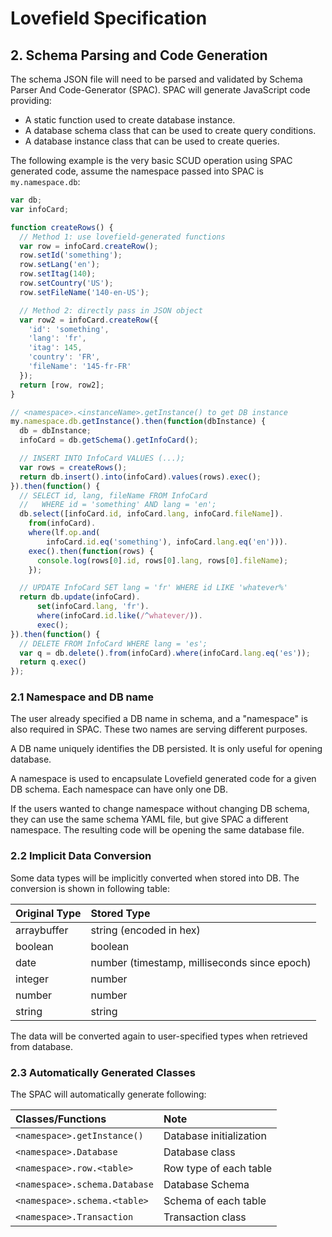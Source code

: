 # Lovefield Specification

## 2. Schema Parsing and Code Generation

The schema JSON file will need to be parsed and validated by Schema Parser And
Code-Generator (SPAC). SPAC will generate JavaScript code providing:

* A static function used to create database instance.
* A database schema class that can be used to create query conditions.
* A database instance class that can be used to create queries.

The following example is the very basic SCUD operation using SPAC generated
code, assume the namespace passed into SPAC is `my.namespace.db`:

```js
var db;
var infoCard;

function createRows() {
  // Method 1: use lovefield-generated functions
  var row = infoCard.createRow();
  row.setId('something');
  row.setLang('en');
  row.setItag(140);
  row.setCountry('US');
  row.setFileName('140-en-US');

  // Method 2: directly pass in JSON object
  var row2 = infoCard.createRow({
    'id': 'something',
    'lang': 'fr',
    'itag': 145,
    'country': 'FR',
    'fileName': '145-fr-FR'
  });
  return [row, row2];
}

// <namespace>.<instanceName>.getInstance() to get DB instance
my.namespace.db.getInstance().then(function(dbInstance) {
  db = dbInstance;
  infoCard = db.getSchema().getInfoCard();

  // INSERT INTO InfoCard VALUES (...);
  var rows = createRows();
  return db.insert().into(infoCard).values(rows).exec();
}).then(function() {
  // SELECT id, lang, fileName FROM InfoCard
  //   WHERE id = 'something' AND lang = 'en';
  db.select([infoCard.id, infoCard.lang, infoCard.fileName]).
    from(infoCard).
    where(lf.op.and(
        infoCard.id.eq('something'), infoCard.lang.eq('en'))).
    exec().then(function(rows) {
      console.log(rows[0].id, rows[0].lang, rows[0].fileName);
    });

  // UPDATE InfoCard SET lang = 'fr' WHERE id LIKE 'whatever%'
  return db.update(infoCard).
      set(infoCard.lang, 'fr').
      where(infoCard.id.like(/^whatever/)).
      exec();
}).then(function() {
  // DELETE FROM InfoCard WHERE lang = 'es';
  var q = db.delete().from(infoCard).where(infoCard.lang.eq('es'));
  return q.exec()
});
```

### 2.1 Namespace and DB name

The user already specified a DB name in schema, and a "namespace" is also
required in SPAC. These two names are serving different purposes.

A DB name uniquely identifies the DB persisted. It is only useful for opening
database.

A namespace is used to encapsulate Lovefield generated code for a given DB
schema. Each namespace can have only one DB.

If the users wanted to change namespace without changing DB schema, they can
use the same schema YAML file, but give SPAC a different namespace. The
resulting code will be opening the same database file.

### 2.2 Implicit Data Conversion

Some data types will be implicitly converted when stored into DB. The
conversion is shown in following table:

| Original Type | Stored Type                                |
|:------------- |:------------------------------------------ |
|arraybuffer    |string (encoded in hex)                     |
|boolean        |boolean                                     |
|date           |number (timestamp, milliseconds since epoch)|
|integer        |number                                      |
|number         |number                                      |
|string         |string                                      |

The data will be converted again to user-specified types when retrieved from
database.

### 2.3 Automatically Generated Classes

The SPAC will automatically generate following:

| Classes/Functions           | Note                    |
|:--------------------------- |:----------------------- |
|`<namespace>.getInstance()`  | Database initialization |
|`<namespace>.Database`       | Database class          |
|`<namespace>.row.<table>`    | Row type of each table  |
|`<namespace>.schema.Database`| Database Schema         |
|`<namespace>.schema.<table>` | Schema of each table    |
|`<namespace>.Transaction`    | Transaction class       |

